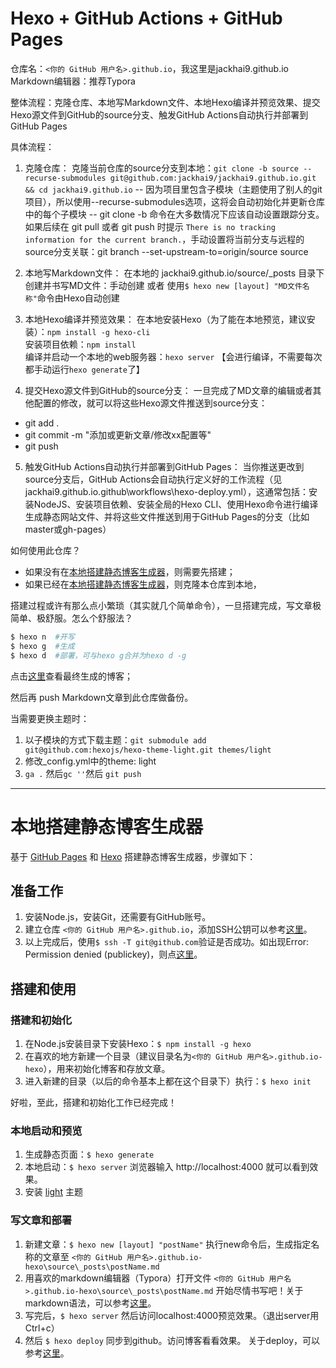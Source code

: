# Hexo + GitHub Actions + GitHub Pages

仓库名：`<你的 GitHub 用户名>.github.io`，我这里是jackhai9.github.io
Markdown编辑器：推荐Typora

整体流程：克隆仓库、本地写Markdown文件、本地Hexo编译并预览效果、提交Hexo源文件到GitHub的source分支、触发GitHub Actions自动执行并部署到GitHub Pages

具体流程：

1. 克隆仓库：
   克隆当前仓库的source分支到本地：`git clone -b source --recurse-submodules git@github.com:jackhai9/jackhai9.github.io.git && cd jackhai9.github.io` 
   -- 因为项目里包含子模块（主题使用了别人的git项目），所以使用--recurse-submodules选项，这将会自动初始化并更新仓库中的每个子模块
   -- git clone -b 命令在大多数情况下应该自动设置跟踪分支。如果后续在 git pull 或者 git push 时提示 `There is no tracking information for the current branch.`，手动设置将当前分支与远程的source分支关联：git branch --set-upstream-to=origin/source source

3. 本地写Markdown文件：
   在本地的 jackhai9.github.io/source/_posts 目录下创建并书写MD文件：手动创建 或者 使用`$ hexo new [layout] "MD文件名称"`命令由Hexo自动创建

4. 本地Hexo编译并预览效果：
   在本地安装Hexo（为了能在本地预览，建议安装）：`npm install -g hexo-cli`   
   安装项目依赖：`npm install`  
   编译并启动一个本地的web服务器：`hexo server` 【会进行编译，不需要每次都手动运行`hexo generate`了】

5. 提交Hexo源文件到GitHub的source分支：
   一旦完成了MD文章的编辑或者其他配置的修改，就可以将这些Hexo源文件推送到source分支：

- git add .
- git commit -m "添加或更新文章/修改xx配置等"
- git push

5. 触发GitHub Actions自动执行并部署到GitHub Pages：
   当你推送更改到source分支后，GitHub Actions会自动执行定义好的工作流程（见jackhai9.github.io\.github\workflows\hexo-deploy.yml），这通常包括：安装NodeJS、安装项目依赖、安装全局的Hexo CLI、使用Hexo命令进行编译生成静态网站文件、并将这些文件推送到用于GitHub Pages的分支（比如master或gh-pages）




如何使用此仓库？

- 如果没有在[本地搭建静态博客生成器](#本地搭建静态博客生成器)，则需要先搭建；
- 如果已经在[本地搭建静态博客生成器](#本地搭建静态博客生成器)，则克隆本仓库到本地，

搭建过程或许有那么点小繁琐（其实就几个简单命令），一旦搭建完成，写文章极简单、极舒服。怎么个舒服法？

```bash
$ hexo n  #开写
$ hexo g  #生成
$ hexo d  #部署，可与hexo g合并为hexo d -g
```
点击[这里](https://jackhai9.github.io)查看最终生成的博客；

然后再 push Markdown文章到此仓库做备份。

当需要更换主题时：
1. 以子模块的方式下载主题：`git submodule add git@github.com:hexojs/hexo-theme-light.git themes/light`
2. 修改_config.yml中的theme: light
3. `ga .` 然后`gc ''`然后 `git push`

----------------------

# 本地搭建静态博客生成器

基于 [GitHub Pages](https://pages.github.com/) 和 [Hexo](https://hexo.io/zh-cn/) 搭建静态博客生成器，步骤如下：

## 准备工作

1. 安装Node.js，安装Git，还需要有GitHub账号。
2. 建立仓库 `<你的 GitHub 用户名>.github.io`，添加SSH公钥可以参考[这里](https://docs.github.com/zh/authentication/connecting-to-github-with-ssh)。
3. 以上完成后，使用`$ ssh -T git@github.com`验证是否成功。如出现Error: Permission denied (publickey)，则点[这里](https://docs.github.com/zh/authentication/troubleshooting-ssh/error-permission-denied-publickey)。


## 搭建和使用

### 搭建和初始化
1. 在Node.js安装目录下安装Hexo：`$ npm install -g hexo`
2. 在喜欢的地方新建一个目录（建议目录名为`<你的 GitHub 用户名>.github.io-hexo`），用来初始化博客和存放文章。
3. 进入新建的目录（以后的命令基本上都在这个目录下）执行：`$ hexo init`

好啦，至此，搭建和初始化工作已经完成！

### 本地启动和预览
1. 生成静态页面：`$ hexo generate`
2. 本地启动：`$ hexo server`  浏览器输入 http://localhost:4000 就可以看到效果。
3. 安装 [light](https://github.com/hexojs/hexo-theme-light) 主题

### 写文章和部署
1. 新建文章：`$ hexo new [layout] "postName"` 执行new命令后，生成指定名称的文章至 `<你的 GitHub 用户名>.github.io-hexo\source\_posts\postName.md`
2. 用喜欢的markdown编辑器（Typora）打开文件 `<你的 GitHub 用户名>.github.io-hexo\source\_posts\postName.md` 开始尽情书写吧！关于markdown语法，可以参考[这里](https://markdown.com.cn/editor/)。
3. 写完后，`$ hexo server`  然后访问localhost:4000预览效果。（退出server用Ctrl+c）
4. 然后 `$ hexo deploy` 同步到github。访问博客看看效果。 关于deploy，可以参考[这里](https://hexo.io/zh-cn/docs/commands#deploy)。
